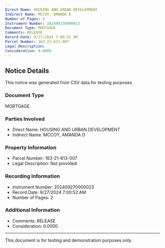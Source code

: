 ```yaml
---
Direct Name: HOUSING AND URBAN DEVELOPMENT
Indirect Name: MCCOY, AMANDA D
Number of Pages: 2
Instrument Number: 202409270000023
Document Type: MORTGAGE
Comments: RELEASE
Record Date: 9/27/2024 7:00:52 AM
Parcel Number: 163-21-613-007
Legal Description: 
Consideration: 0.0000
---
```


## Notice Details

This notice was generated from CSV data for testing purposes.

### Document Type
MORTGAGE

### Parties Involved
- Direct Name: HOUSING AND URBAN DEVELOPMENT
- Indirect Name: MCCOY, AMANDA D

### Property Information
- Parcel Number: 163-21-613-007
- Legal Description: Not provided

### Recording Information
- Instrument Number: 202409270000023
- Record Date: 9/27/2024 7:00:52 AM
- Number of Pages: 2

### Additional Information
- Comments: RELEASE
- Consideration: 0.0000

---

This document is for testing and demonstration purposes only.

